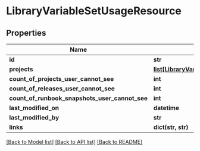 # LibraryVariableSetUsageResource

## Properties
Name | Type | Description | Notes
------------ | ------------- | ------------- | -------------
**id** | **str** |  | [optional] 
**projects** | [**list[LibraryVariableSetProjectUsage]**](LibraryVariableSetProjectUsage.md) |  | [optional] 
**count_of_projects_user_cannot_see** | **int** |  | [optional] 
**count_of_releases_user_cannot_see** | **int** |  | [optional] 
**count_of_runbook_snapshots_user_cannot_see** | **int** |  | [optional] 
**last_modified_on** | **datetime** |  | [optional] 
**last_modified_by** | **str** |  | [optional] 
**links** | **dict(str, str)** |  | [optional] 

[[Back to Model list]](../README.md#documentation-for-models) [[Back to API list]](../README.md#documentation-for-api-endpoints) [[Back to README]](../README.md)

